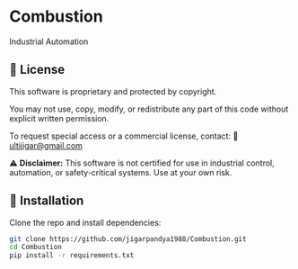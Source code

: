 # Combustion
Industrial Automation

## 📜 License

This software is proprietary and protected by copyright.

You may not use, copy, modify, or redistribute any part of this code without explicit written permission.

To request special access or a commercial license, contact:
📧 [ultijigar@gmail.com](mailto:ultijigar@gmail.com)

⚠️ **Disclaimer:** This software is not certified for use in industrial control, automation, or safety-critical systems. Use at your own risk.

## 🚀 Installation

Clone the repo and install dependencies:

```bash
git clone https://github.com/jigarpandya1988/Combustion.git
cd Combustion
pip install -r requirements.txt
